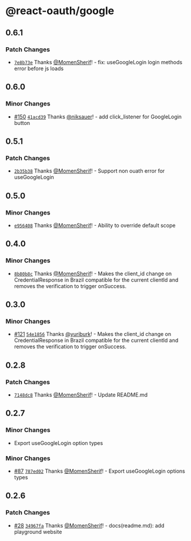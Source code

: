 # @react-oauth/google

## 0.6.1

### Patch Changes

- [`7e8b73e`](https://github.com/MomenSherif/react-oauth/commit/7e8b73e75ae9d0c812808ce60c7f46805c5c76ea) Thanks [@MomenSherif](https://github.com/MomenSherif)! - fix: useGoogleLogin login methods error before js loads

## 0.6.0

### Minor Changes

- [#150](https://github.com/MomenSherif/react-oauth/pull/150) [`41acd39`](https://github.com/MomenSherif/react-oauth/commit/41acd39474458ca05db7c08aaea7f78e047a95ef) Thanks [@niksauer](https://github.com/niksauer)! - add click_listener for GoogleLogin button

## 0.5.1

### Patch Changes

- [`2b35b38`](https://github.com/MomenSherif/react-oauth/commit/2b35b38065bdcb7d7bb6d2a062b221e620f9d091) Thanks [@MomenSherif](https://github.com/MomenSherif)! - Support non ouath error for useGoogleLogin

## 0.5.0

### Minor Changes

- [`e956408`](https://github.com/MomenSherif/react-oauth/commit/e9564081c6241a7b2e85157cfc35e8db43b2560d) Thanks [@MomenSherif](https://github.com/MomenSherif)! - Ability to override default scope

## 0.4.0

### Minor Changes

- [`8b80b8c`](https://github.com/MomenSherif/react-oauth/commit/8b80b8cdb342f3d127e058e8959a2ae7354ee690) Thanks [@MomenSherif](https://github.com/MomenSherif)! - Makes the client_id change on CredentialResponse in Brazil compatible for the current clientId and removes the verification to trigger onSuccess.

## 0.3.0

### Minor Changes

- [#121](https://github.com/MomenSherif/react-oauth/pull/121) [`54e1856`](https://github.com/MomenSherif/react-oauth/commit/54e185654cb7bd1dde17249f800df8e8a97fd5ac) Thanks [@yuriburk](https://github.com/yuriburk)! - Makes the client_id change on CredentialResponse in Brazil compatible for the current clientId and removes the verification to trigger onSuccess.

## 0.2.8

### Patch Changes

- [`7148dc8`](https://github.com/MomenSherif/react-oauth/commit/7148dc8779b999b52f68a8fdfdeaf136eaf54f3f) Thanks [@MomenSherif](https://github.com/MomenSherif)! - Update README.md

## 0.2.7

### Minor Changes

- Export useGoogleLogin option types

### Minor Changes

- [#87](https://github.com/MomenSherif/react-oauth/pull/87) [`787ed02`](https://github.com/MomenSherif/react-oauth/commit/787ed022133546619765ad25261598347fe98948) Thanks [@MomenSherif](https://github.com/MomenSherif)! - Export useGoogleLogin options types

## 0.2.6

### Patch Changes

- [#28](https://github.com/MomenSherif/react-oauth/pull/28) [`34967fa`](https://github.com/MomenSherif/react-oauth/commit/34967faad363581f92ba38862d7722b99e06d653) Thanks [@MomenSherif](https://github.com/MomenSherif)! - docs(readme.md): add playground website
